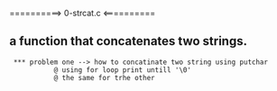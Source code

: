 ==========> 0-strcat.c <==========
## a function that concatenates two strings.
     *** problem one --> how to concatinate two string using putchar
               @ using for loop print untill '\0' 
               @ the same for trhe other
